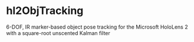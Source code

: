 # hl2ObjTracking
6-DOF, IR marker-based object pose tracking for the Microsoft HoloLens 2 with a square-root unscented Kalman filter
